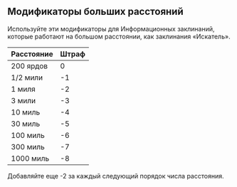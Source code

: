## Модификаторы больших расстояний
Используйте эти модификаторы для Информационных заклинаний, которые работают на большом расстоянии, как заклинания «Искатель».

| Расстояние | Штраф |
| ---------- | ----- |
| 200 ярдов  | 0     |
| 1/2 мили   | -1    |
| 1 миля     | -2    |
| 3 мили     | -3    |
| 10 миль    | -4    |
| 30 миль    | -5    |
| 100 миль   | -6    |
| 300 миль   | -7    |
| 1000 миль  | -8    |
Добавляйте еще -2 за каждый следующий порядок числа расстояния.